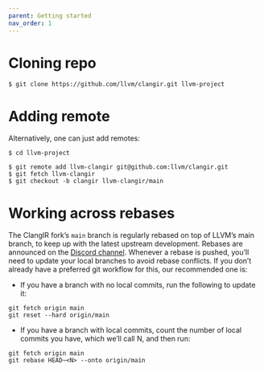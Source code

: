 ```yaml
---
parent: Getting started
nav_order: 1
---
```


# Cloning repo

```
$ git clone https://github.com/llvm/clangir.git llvm-project
```
# Adding remote

Alternatively, one can just add remotes:

```
$ cd llvm-project

$ git remote add llvm-clangir git@github.com:llvm/clangir.git
$ git fetch llvm-clangir
$ git checkout -b clangir llvm-clangir/main
```

# Working across rebases

The ClangIR fork’s `main` branch is regularly rebased on top of LLVM’s
main branch, to keep up with the latest upstream development. Rebases
are announced on the [Discord channel](https://discord.com/channels/636084430946959380/1034236948421804074).
Whenever a rebase is pushed, you’ll need to update your local branches
to avoid rebase conflicts. If you don’t already have a preferred git
workflow for this, our recommended one is:

* If you have a branch with no local commits, run the following to
  update it:
```
git fetch origin main
git reset --hard origin/main
```

* If you have a branch with local commits, count the number of local
  commits you have, which we’ll call N, and then run:
```
git fetch origin main
git rebase HEAD~<N> --onto origin/main
```
